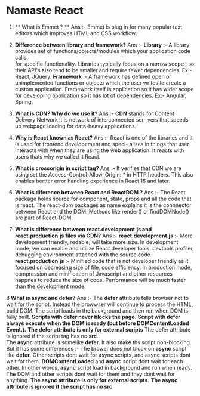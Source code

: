 
# Namaste React

1. ** What is Emmet ? **
Ans :-  Emmet is plug in for many popular text editors which improves HTML and CSS workflow.

2. **Difference between library and framework?**
Ans :-  **Library** :- A library provides set of functions/objects/modules which your application code calls    
                       for specific functionality.
                       Libraries typically focus on a narrow scope , so their API's also tend to be smaller 
                       and require fewer dependencies.
                       Ex:- React, JQuery.
        **Framework** :- A framework has defined open or unimplemented functions or objects which the user 
                         writes to create a custom application. 
                         Framework itself is application so it has wider scope for developing application
                         so it has lot of dependencies.
                         Ex:- Angular, Spring.
                        
3. **What is CDN? Why do we use it?**
Ans :-  **CDN** stands for Content Delivery Network it is network of interconnected ser-
        vers that speeds up webpage loading for data-heavy applications.

4. **Why is React known as React?**
Ans :- React is one of the libraries and it is used for frontend developement and speci-
       alizes in things that user interacts with when they are using the web application.
       It reacts with users thats why we called it React.

5. **What is crossorigin in script tag?**
Ans :-  It verifies that CDN we are using set the Access-Control-Allow-Origin: * in HTTP headers.
        This also enables bertter error handling experience in React 16 and later.

6. **What is diference between React and ReactDOM ?**
Ans :-  The React package holds source for component, state, props and all the code that is react.
        The react-dom packages as name explains it is the connnector between React and the DOM. 
        Methods like render() or findDOMNode() are part of React-DOM.

7. **What is difference between react.development.js and react.production.js files via CDN?**
Ans :-  **react.development.js** :- More development friendly, redable, will take more size.
        In development mode, we can enable and utilize React developer tools, devtools profiler,
        debugging environment attached with the source code.
        **react.production.js** :- Minified code that is not developer friendly as it focused on
        decreasing size of file, code efficiency.
        In production mode, compression and minification of Javascript and other resources happnes 
        to reduce the size of code. Performance  will be much faster than the development mode.

8 **What is async and defer?**
Ans :-  The **defer** attribute tells browser not to wait for the script. Instead the browwser will
        continue to process the HTML, build DOM. The script loads in the background and then run when
        DOM is fully built.
        **Scripts with defer never blocks the page.**
        **Script with defer always execute when the DOM is ready (but before DOMContentLoaded Event.).**
        **The defer attribute is only for external scripts**
        The defer attribute is ignored if the script tag has no **src**.  
        The **async** attribute is somelike **defer**. It also make ths script non-blocking. But it has 
        some differences :-
        The brower does not block on **async** script like **defer**.
        Other scripts dont wait for async scripts, and async scripts dont wait for them.
        **DOMContentLoaded** and **async** script dont wait for each other.
        In other words, **async** script load in background and run when ready. The DOM and other scripts
        dont wait for them and they dont wait for anything.
        **The async attribute is only for external scripts.**
        **The async attribute is ignored if the script has no src**



